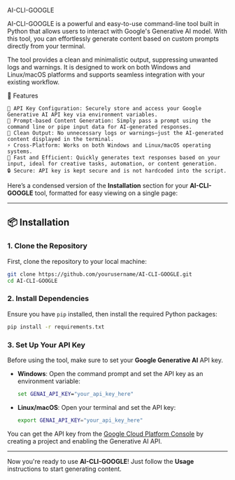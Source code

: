AI-CLI-GOOGLE

AI-CLI-GOOGLE is a powerful and easy-to-use command-line tool built in Python that allows users to interact with Google's Generative AI model. With this tool, you can effortlessly generate content based on custom prompts directly from your terminal.

The tool provides a clean and minimalistic output, suppressing unwanted logs and warnings. It is designed to work on both Windows and Linux/macOS platforms and supports seamless integration with your existing workflow.


🚀 Features

    🔑 API Key Configuration: Securely store and access your Google Generative AI API key via environment variables.
    📝 Prompt-based Content Generation: Simply pass a prompt using the command line or pipe input data for AI-generated responses.
    🧹 Clean Output: No unnecessary logs or warnings—just the AI-generated content displayed in the terminal.
    ⚡ Cross-Platform: Works on both Windows and Linux/macOS operating systems.
    💨 Fast and Efficient: Quickly generates text responses based on your input, ideal for creative tasks, automation, or content generation.
    🔒 Secure: API key is kept secure and is not hardcoded into the script.
Here’s a condensed version of the **Installation** section for your **AI-CLI-GOOGLE** tool, formatted for easy viewing on a single page:

---

## 📦 Installation

### 1. Clone the Repository

First, clone the repository to your local machine:

```bash
git clone https://github.com/yourusername/AI-CLI-GOOGLE.git
cd AI-CLI-GOOGLE
```

### 2. Install Dependencies

Ensure you have `pip` installed, then install the required Python packages:

```bash
pip install -r requirements.txt
```

### 3. Set Up Your API Key

Before using the tool, make sure to set your **Google Generative AI** API key.

- **Windows**:
  Open the command prompt and set the API key as an environment variable:

  ```cmd
  set GENAI_API_KEY="your_api_key_here"
  ```

- **Linux/macOS**:
  Open your terminal and set the API key:

  ```bash
  export GENAI_API_KEY="your_api_key_here"
  ```

You can get the API key from the [Google Cloud Platform Console](https://console.cloud.google.com/) by creating a project and enabling the Generative AI API.

---

Now you're ready to use **AI-CLI-GOOGLE**! Just follow the **Usage** instructions to start generating content.



    
